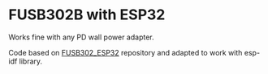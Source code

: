 # FUSB302B with ESP32
Works fine with any PD wall power adapter.

Code based on [FUSB302_ESP32](https://github.com/tatulea/FUSB302_ESP32) repository and adapted to work with esp-idf library.
